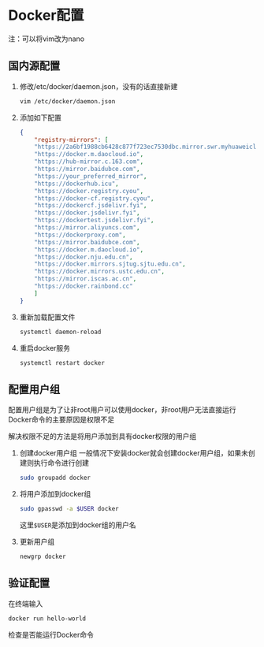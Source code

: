 # Docker配置

注：可以将vim改为nano

## 国内源配置

1. 修改/etc/docker/daemon.json，没有的话直接新建

   ```bash
   vim /etc/docker/daemon.json
   ```

2. 添加如下配置

   ```json
   {
       "registry-mirrors": [
       "https://2a6bf1988cb6428c877f723ec7530dbc.mirror.swr.myhuaweicloud.com",
       "https://docker.m.daocloud.io",
       "https://hub-mirror.c.163.com",
       "https://mirror.baidubce.com",
       "https://your_preferred_mirror",
       "https://dockerhub.icu",
       "https://docker.registry.cyou",
       "https://docker-cf.registry.cyou",
       "https://dockercf.jsdelivr.fyi",
       "https://docker.jsdelivr.fyi",
       "https://dockertest.jsdelivr.fyi",
       "https://mirror.aliyuncs.com",
       "https://dockerproxy.com",
       "https://mirror.baidubce.com",
       "https://docker.m.daocloud.io",
       "https://docker.nju.edu.cn",
       "https://docker.mirrors.sjtug.sjtu.edu.cn",
       "https://docker.mirrors.ustc.edu.cn",
       "https://mirror.iscas.ac.cn",
       "https://docker.rainbond.cc"
       ]
   }
   ```

3. 重新加载配置文件

   ```bash
   systemctl daemon-reload 
   ```

4. 重启docker服务

   ```bash
   systemctl restart docker
   ```


## 配置用户组

配置用户组是为了让非root用户可以使用docker，非root用户无法直接运行Docker命令的主要原因是权限不足

解决权限不足的方法是将用户添加到具有docker权限的用户组

1. 创建docker用户组
   一般情况下安装docker就会创建docker用户组，如果未创建则执行命令进行创建

   ```bash
   sudo groupadd docker
   ```

2. 将用户添加到docker组

   ```bash
   sudo gpasswd -a $USER docker 
   ```

   这里`$USER`是添加到docker组的用户名

3. 更新用户组

   ```bash
   newgrp docker
   ```

## 验证配置

在终端输入

```bash
docker run hello-world
```

检查是否能运行Docker命令
